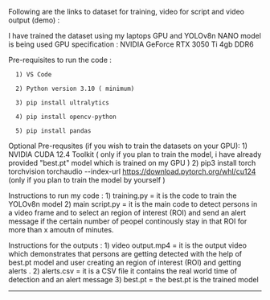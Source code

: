 Following are the links to dataset for training, video for script and video output (demo) :





I have trained the dataset using my laptops GPU and YOLOv8n NANO model is being used
GPU specification : NVIDIA GeForce RTX 3050 Ti 4gb DDR6 

Pre-requisites to run the code :

      1) VS Code 
      
      2) Python version 3.10 ( minimum)
      
      3) pip install ultralytics
      
      4) pip install opencv-python
      
      5) pip install pandas
      
Optional Pre-requsites (if you wish to train the datasets on your GPU):
      1) NVIDIA CUDA 12.4 Toolkit ( only if you plan to train the model, i have already provided "best.pt" model which is trained on my GPU ) 
      2) pip3 install torch torchvision torchaudio --index-url https://download.pytorch.org/whl/cu124 (only if you plan to train the model by yourself )

Instructions to run my code :
      1) training.py = it is the code to train the YOLOv8n model
      2) main script.py = it is the main code to detect persons in a video frame and to select an region of interest (ROI) and send an alert message if the certain number of peopel continously stay in that ROI for more than x amoutn of minutes. 

Instructions for the outputs :
      1) video output.mp4 = it is the output video which demonstrates that persons are getting detected with the help of best.pt model and user creating an region of interest (ROI) and getting alerts .
      2) alerts.csv = it is a CSV file it contains the real world time of detection and an alert message
      3) best.pt = the best.pt is the trained model 

---


    
